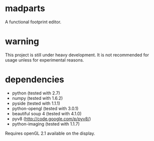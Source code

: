 madparts
========

A functional footprint editor.

warning
=======

This project is still under heavy development.
It is not recommended for usage unless for experimental reasons.

dependencies
============

* python (tested with 2.7)
* numpy (tested with 1.6.2)
* pyside (tested with 1.1.1)
* python-opengl (tested with 3.0.1)
* beautiful soup 4 (tested with 4.1.0)
* pyv8 (http://code.google.com/p/pyv8/)
* python-imaging (tested with 1.1.7)

Requires openGL 2.1 available on the display.
